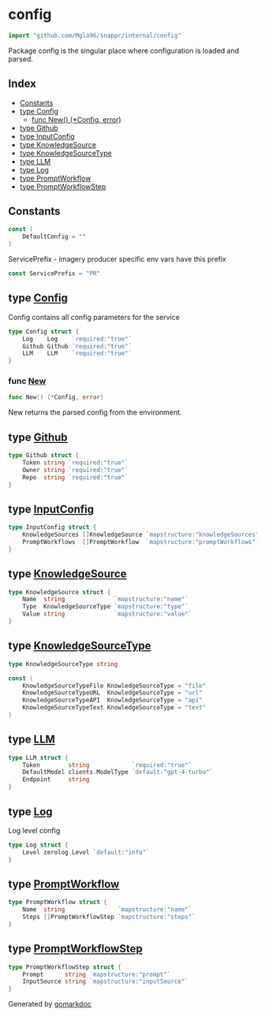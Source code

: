 <!-- Code generated by gomarkdoc. DO NOT EDIT -->

# config

```go
import "github.com/Mgla96/snappr/internal/config"
```

Package config is the singular place where configuration is loaded and parsed.

## Index

- [Constants](<#constants>)
- [type Config](<#Config>)
  - [func New\(\) \(\*Config, error\)](<#New>)
- [type Github](<#Github>)
- [type InputConfig](<#InputConfig>)
- [type KnowledgeSource](<#KnowledgeSource>)
- [type KnowledgeSourceType](<#KnowledgeSourceType>)
- [type LLM](<#LLM>)
- [type Log](<#Log>)
- [type PromptWorkflow](<#PromptWorkflow>)
- [type PromptWorkflowStep](<#PromptWorkflowStep>)


## Constants

<a name="DefaultConfig"></a>

```go
const (
    DefaultConfig = ""
)
```

<a name="ServicePrefix"></a>ServicePrefix \- imagery producer specific env vars have this prefix

```go
const ServicePrefix = "PR"
```

<a name="Config"></a>
## type [Config](<https://github.com/Mgla96/snappr/blob/main/internal/config/config.go#L33-L37>)

Config contains all config parameters for the service

```go
type Config struct {
    Log    Log    `required:"true"`
    Github Github `required:"true"`
    LLM    LLM    `required:"true"`
}
```

<a name="New"></a>
### func [New](<https://github.com/Mgla96/snappr/blob/main/internal/config/config.go#L40>)

```go
func New() (*Config, error)
```

New returns the parsed config from the environment.

<a name="Github"></a>
## type [Github](<https://github.com/Mgla96/snappr/blob/main/internal/config/config.go#L20-L24>)



```go
type Github struct {
    Token string `required:"true"`
    Owner string `required:"true"`
    Repo  string `required:"true"`
}
```

<a name="InputConfig"></a>
## type [InputConfig](<https://github.com/Mgla96/snappr/blob/main/internal/config/input.go#L12-L15>)



```go
type InputConfig struct {
    KnowledgeSources []KnowledgeSource `mapstructure:"knowledgeSources"`
    PromptWorkflows  []PromptWorkflow  `mapstructure:"promptWorkflows"`
}
```

<a name="KnowledgeSource"></a>
## type [KnowledgeSource](<https://github.com/Mgla96/snappr/blob/main/internal/config/input.go#L17-L21>)



```go
type KnowledgeSource struct {
    Name  string              `mapstructure:"name"`
    Type  KnowledgeSourceType `mapstructure:"type"`
    Value string              `mapstructure:"value"`
}
```

<a name="KnowledgeSourceType"></a>
## type [KnowledgeSourceType](<https://github.com/Mgla96/snappr/blob/main/internal/config/input.go#L3>)



```go
type KnowledgeSourceType string
```

<a name="KnowledgeSourceTypeFile"></a>

```go
const (
    KnowledgeSourceTypeFile KnowledgeSourceType = "file"
    KnowledgeSourceTypeURL  KnowledgeSourceType = "url"
    KnowledgeSourceTypeAPI  KnowledgeSourceType = "api"
    KnowledgeSourceTypeText KnowledgeSourceType = "text"
)
```

<a name="LLM"></a>
## type [LLM](<https://github.com/Mgla96/snappr/blob/main/internal/config/config.go#L26-L30>)



```go
type LLM struct {
    Token        string            `required:"true"`
    DefaultModel clients.ModelType `default:"gpt-4-turbo"`
    Endpoint     string
}
```

<a name="Log"></a>
## type [Log](<https://github.com/Mgla96/snappr/blob/main/internal/config/config.go#L16-L18>)

Log level config

```go
type Log struct {
    Level zerolog.Level `default:"info"`
}
```

<a name="PromptWorkflow"></a>
## type [PromptWorkflow](<https://github.com/Mgla96/snappr/blob/main/internal/config/input.go#L28-L31>)



```go
type PromptWorkflow struct {
    Name  string               `mapstructure:"name"`
    Steps []PromptWorkflowStep `mapstructure:"steps"`
}
```

<a name="PromptWorkflowStep"></a>
## type [PromptWorkflowStep](<https://github.com/Mgla96/snappr/blob/main/internal/config/input.go#L23-L26>)



```go
type PromptWorkflowStep struct {
    Prompt      string `mapstructure:"prompt"`
    InputSource string `mapstructure:"inputSource"`
}
```

Generated by [gomarkdoc](<https://github.com/princjef/gomarkdoc>)
